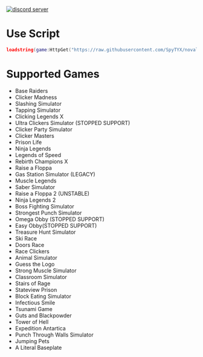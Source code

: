 [![discord server](https://cdn.discordapp.com/attachments/1074738117531140226/1075009024812126229/image.png)]()

# Use Script
```lua
loadstring(game:HttpGet("https://raw.githubusercontent.com/SpyTYX/novaline-hub/main/main.lua"))()
```

# Supported Games
- Base Raiders
- Clicker Madness
- Slashing Simulator
- Tapping Simulator
- Clicking Legends X
- Ultra Clickers Simulator (STOPPED SUPPORT)
- Clicker Party Simulator
- Clicker Masters
- Prison Life
- Ninja Legends
- Legends of Speed
- Rebirth Champions X
- Raise a Floppa
- Gas Station Simulator (LEGACY)
- Muscle Legends
- Saber Simulator
- Raise a Floppa 2 (UNSTABLE)
- Ninja Legends 2
- Boss Fighting Simulator
- Strongest Punch Simulator
- Omega Obby (STOPPED SUPPORT)
- Easy Obby(STOPPED SUPPORT)
- Treasure Hunt Simulator
- Ski Race
- Doors Race
- Race Clickers
- Animal Simulator
- Guess the Logo
- Strong Muscle Simulator
- Classroom Simulator
- Stairs of Rage
- Stateview Prison
- Block Eating Simulator
- Infectious Smile
- Tsunami Game
- Guts and Blackpowder
- Tower of Hell
- Expedition Antartica
- Punch Through Walls Simulator
- Jumping Pets
- A Literal Baseplate
